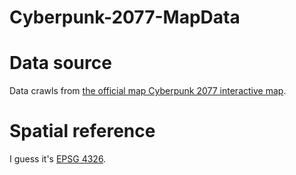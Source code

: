 # Cyberpunk-2077-MapData
# Data source
Data crawls from [the official map Cyberpunk 2077 interactive map](https://maps.piggyback.com/cyberpunk-2077/maps/night-city).
# Spatial reference
I guess it's [EPSG 4326](http://epsg.io/4326).
